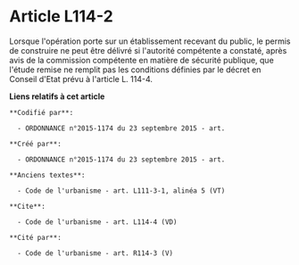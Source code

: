 # Article L114-2

Lorsque l'opération porte sur un établissement recevant du public, le permis de construire ne peut être délivré si l'autorité
compétente a constaté, après avis de la commission compétente en matière de sécurité publique, que l'étude remise ne remplit
pas les conditions définies par le décret en Conseil d'Etat prévu à l'article L. 114-4.

**Liens relatifs à cet article**

	**Codifié par**:

	  - ORDONNANCE n°2015-1174 du 23 septembre 2015 - art.

	**Créé par**:

	  - ORDONNANCE n°2015-1174 du 23 septembre 2015 - art.

	**Anciens textes**:

	  - Code de l'urbanisme - art. L111-3-1, alinéa 5 (VT)

	**Cite**:

	  - Code de l'urbanisme - art. L114-4 (VD)

	**Cité par**:

	  - Code de l'urbanisme - art. R114-3 (V)
